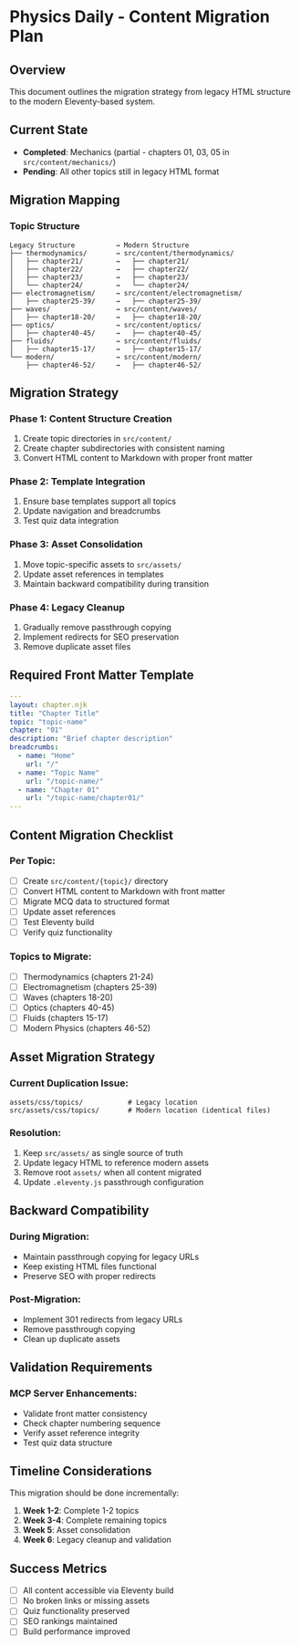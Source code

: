 # Physics Daily - Content Migration Plan

## Overview
This document outlines the migration strategy from legacy HTML structure to the modern Eleventy-based system.

## Current State
- **Completed**: Mechanics (partial - chapters 01, 03, 05 in `src/content/mechanics/`)
- **Pending**: All other topics still in legacy HTML format

## Migration Mapping

### Topic Structure
```
Legacy Structure          → Modern Structure
├── thermodynamics/       → src/content/thermodynamics/
│   ├── chapter21/        →   ├── chapter21/
│   ├── chapter22/        →   ├── chapter22/
│   ├── chapter23/        →   ├── chapter23/
│   └── chapter24/        →   └── chapter24/
├── electromagnetism/     → src/content/electromagnetism/
│   ├── chapter25-39/     →   ├── chapter25-39/
├── waves/                → src/content/waves/
│   ├── chapter18-20/     →   ├── chapter18-20/
├── optics/               → src/content/optics/
│   ├── chapter40-45/     →   ├── chapter40-45/
├── fluids/               → src/content/fluids/
│   ├── chapter15-17/     →   ├── chapter15-17/
└── modern/               → src/content/modern/
    ├── chapter46-52/     →   ├── chapter46-52/
```

## Migration Strategy

### Phase 1: Content Structure Creation
1. Create topic directories in `src/content/`
2. Create chapter subdirectories with consistent naming
3. Convert HTML content to Markdown with proper front matter

### Phase 2: Template Integration  
1. Ensure base templates support all topics
2. Update navigation and breadcrumbs
3. Test quiz data integration

### Phase 3: Asset Consolidation
1. Move topic-specific assets to `src/assets/`
2. Update asset references in templates
3. Maintain backward compatibility during transition

### Phase 4: Legacy Cleanup
1. Gradually remove passthrough copying
2. Implement redirects for SEO preservation
3. Remove duplicate asset files

## Required Front Matter Template
```yaml
---
layout: chapter.njk
title: "Chapter Title"
topic: "topic-name"
chapter: "01"
description: "Brief chapter description"
breadcrumbs:
  - name: "Home"
    url: "/"
  - name: "Topic Name"
    url: "/topic-name/"
  - name: "Chapter 01"
    url: "/topic-name/chapter01/"
---
```

## Content Migration Checklist

### Per Topic:
- [ ] Create `src/content/{topic}/` directory
- [ ] Convert HTML content to Markdown with front matter
- [ ] Migrate MCQ data to structured format
- [ ] Update asset references
- [ ] Test Eleventy build
- [ ] Verify quiz functionality

### Topics to Migrate:
- [ ] Thermodynamics (chapters 21-24)
- [ ] Electromagnetism (chapters 25-39) 
- [ ] Waves (chapters 18-20)
- [ ] Optics (chapters 40-45)
- [ ] Fluids (chapters 15-17)
- [ ] Modern Physics (chapters 46-52)

## Asset Migration Strategy

### Current Duplication Issue:
```
assets/css/topics/           # Legacy location
src/assets/css/topics/       # Modern location (identical files)
```

### Resolution:
1. Keep `src/assets/` as single source of truth
2. Update legacy HTML to reference modern assets
3. Remove root `assets/` when all content migrated
4. Update `.eleventy.js` passthrough configuration

## Backward Compatibility

### During Migration:
- Maintain passthrough copying for legacy URLs
- Keep existing HTML files functional
- Preserve SEO with proper redirects

### Post-Migration:
- Implement 301 redirects from legacy URLs
- Remove passthrough copying
- Clean up duplicate assets

## Validation Requirements

### MCP Server Enhancements:
- Validate front matter consistency
- Check chapter numbering sequence
- Verify asset reference integrity
- Test quiz data structure

## Timeline Considerations

This migration should be done incrementally:
1. **Week 1-2**: Complete 1-2 topics
2. **Week 3-4**: Complete remaining topics  
3. **Week 5**: Asset consolidation
4. **Week 6**: Legacy cleanup and validation

## Success Metrics

- [ ] All content accessible via Eleventy build
- [ ] No broken links or missing assets
- [ ] Quiz functionality preserved
- [ ] SEO rankings maintained
- [ ] Build performance improved